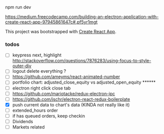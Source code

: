 npm run dev


https://medium.freecodecamp.com/building-an-electron-application-with-create-react-app-97945861647c#.pf5yr1mgt



This project was bootstrapped with [Create React App](https://github.com/facebookincubator/create-react-app).

### todos
- [ ] keypress next, highlight http://stackoverflow.com/questions/7876283/using-focus-to-style-outer-div
- [ ] logout delete everything ?
- [ ] https://github.com/ameyms/react-animated-number
- [ ] portfolio chart: adjusted_close_equity vs adjusted_open_equity ******
- [ ] electron right click close tab
- [ ] https://github.com/mariotacke/redux-electron-ipc
- [ ] https://github.com/jschr/electron-react-redux-boilerplate
- [x] push current data to chart's data (KINDA not really like it)
- [ ] extended_hours order
- [ ] if has queued orders, keep checkin
- [ ] Dividends
- [ ] Markets related
